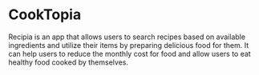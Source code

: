 # CookTopia
Recipia is an app that allows users to search recipes based on available ingredients and utilize their items by preparing delicious food for them. It can help users to reduce the monthly cost for food and allow users to eat healthy food cooked by themselves.
